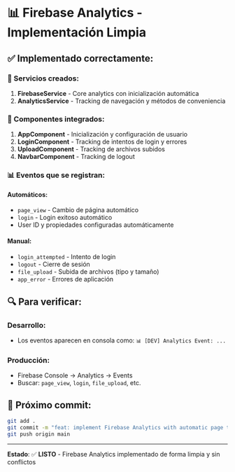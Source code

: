 # 📊 Firebase Analytics - Implementación Limpia

## ✅ **Implementado correctamente:**

### **🔧 Servicios creados:**
1. **FirebaseService** - Core analytics con inicialización automática
2. **AnalyticsService** - Tracking de navegación y métodos de conveniencia

### **🎯 Componentes integrados:**
1. **AppComponent** - Inicialización y configuración de usuario
2. **LoginComponent** - Tracking de intentos de login y errores
3. **UploadComponent** - Tracking de archivos subidos
4. **NavbarComponent** - Tracking de logout

### **📊 Eventos que se registran:**

#### **Automáticos:**
- `page_view` - Cambio de página automático
- `login` - Login exitoso automático
- User ID y propiedades configuradas automáticamente

#### **Manual:**
- `login_attempted` - Intento de login
- `logout` - Cierre de sesión
- `file_upload` - Subida de archivos (tipo y tamaño)
- `app_error` - Errores de aplicación

## 🔍 **Para verificar:**

### **Desarrollo:**
- Los eventos aparecen en consola como: `📊 [DEV] Analytics Event: ...`

### **Producción:**
- Firebase Console → Analytics → Events
- Buscar: `page_view`, `login`, `file_upload`, etc.

## 🚀 **Próximo commit:**

```bash
git add .
git commit -m "feat: implement Firebase Analytics with automatic page tracking and user events"
git push origin main
```

---

**Estado**: ✅ **LISTO** - Firebase Analytics implementado de forma limpia y sin conflictos